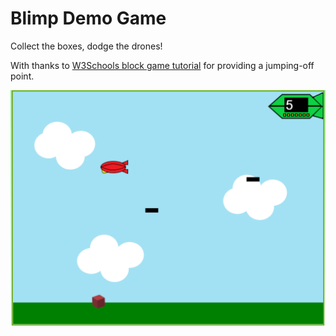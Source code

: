 # Blimp Demo Game

Collect the boxes, dodge the drones!

With thanks to [W3Schools block game tutorial](https://www.w3schools.com/graphics/game_intro.asp) for providing a jumping-off point.

![Screenshot of awesome game](resources/game_screenshot.png?raw=true "Blimp Game")
